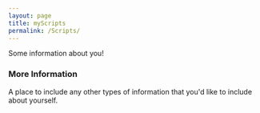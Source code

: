 ```yaml
---
layout: page
title: myScripts
permalink: /Scripts/
---
```


Some information about you!

### More Information

A place to include any other types of information that you'd like to include about yourself.

